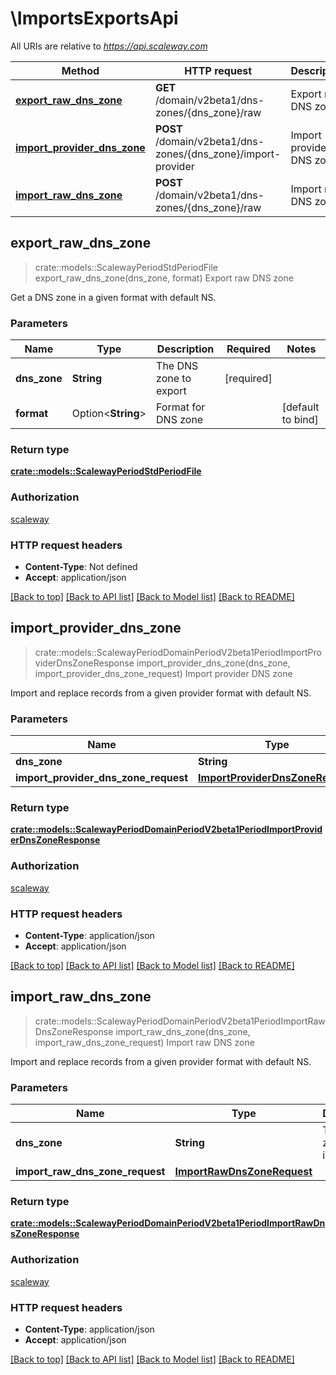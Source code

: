 # \ImportsExportsApi

All URIs are relative to *https://api.scaleway.com*

Method | HTTP request | Description
------------- | ------------- | -------------
[**export_raw_dns_zone**](ImportsExportsApi.md#export_raw_dns_zone) | **GET** /domain/v2beta1/dns-zones/{dns_zone}/raw | Export raw DNS zone
[**import_provider_dns_zone**](ImportsExportsApi.md#import_provider_dns_zone) | **POST** /domain/v2beta1/dns-zones/{dns_zone}/import-provider | Import provider DNS zone
[**import_raw_dns_zone**](ImportsExportsApi.md#import_raw_dns_zone) | **POST** /domain/v2beta1/dns-zones/{dns_zone}/raw | Import raw DNS zone



## export_raw_dns_zone

> crate::models::ScalewayPeriodStdPeriodFile export_raw_dns_zone(dns_zone, format)
Export raw DNS zone

Get a DNS zone in a given format with default NS.

### Parameters


Name | Type | Description  | Required | Notes
------------- | ------------- | ------------- | ------------- | -------------
**dns_zone** | **String** | The DNS zone to export | [required] |
**format** | Option<**String**> | Format for DNS zone |  |[default to bind]

### Return type

[**crate::models::ScalewayPeriodStdPeriodFile**](scaleway.std.File.md)

### Authorization

[scaleway](../README.md#scaleway)

### HTTP request headers

- **Content-Type**: Not defined
- **Accept**: application/json

[[Back to top]](#) [[Back to API list]](../README.md#documentation-for-api-endpoints) [[Back to Model list]](../README.md#documentation-for-models) [[Back to README]](../README.md)


## import_provider_dns_zone

> crate::models::ScalewayPeriodDomainPeriodV2beta1PeriodImportProviderDnsZoneResponse import_provider_dns_zone(dns_zone, import_provider_dns_zone_request)
Import provider DNS zone

Import and replace records from a given provider format with default NS.

### Parameters


Name | Type | Description  | Required | Notes
------------- | ------------- | ------------- | ------------- | -------------
**dns_zone** | **String** |  | [required] |
**import_provider_dns_zone_request** | [**ImportProviderDnsZoneRequest**](ImportProviderDnsZoneRequest.md) |  | [required] |

### Return type

[**crate::models::ScalewayPeriodDomainPeriodV2beta1PeriodImportProviderDnsZoneResponse**](scaleway.domain.v2beta1.ImportProviderDNSZoneResponse.md)

### Authorization

[scaleway](../README.md#scaleway)

### HTTP request headers

- **Content-Type**: application/json
- **Accept**: application/json

[[Back to top]](#) [[Back to API list]](../README.md#documentation-for-api-endpoints) [[Back to Model list]](../README.md#documentation-for-models) [[Back to README]](../README.md)


## import_raw_dns_zone

> crate::models::ScalewayPeriodDomainPeriodV2beta1PeriodImportRawDnsZoneResponse import_raw_dns_zone(dns_zone, import_raw_dns_zone_request)
Import raw DNS zone

Import and replace records from a given provider format with default NS.

### Parameters


Name | Type | Description  | Required | Notes
------------- | ------------- | ------------- | ------------- | -------------
**dns_zone** | **String** | The DNS zone to import | [required] |
**import_raw_dns_zone_request** | [**ImportRawDnsZoneRequest**](ImportRawDnsZoneRequest.md) |  | [required] |

### Return type

[**crate::models::ScalewayPeriodDomainPeriodV2beta1PeriodImportRawDnsZoneResponse**](scaleway.domain.v2beta1.ImportRawDNSZoneResponse.md)

### Authorization

[scaleway](../README.md#scaleway)

### HTTP request headers

- **Content-Type**: application/json
- **Accept**: application/json

[[Back to top]](#) [[Back to API list]](../README.md#documentation-for-api-endpoints) [[Back to Model list]](../README.md#documentation-for-models) [[Back to README]](../README.md)

